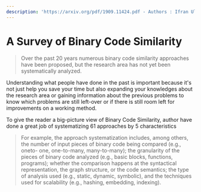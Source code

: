 ```yaml
---
description: 'https://arxiv.org/pdf/1909.11424.pdf - Authors : Ifran Ul Haq, Juan Caballero'
---
```


# A Survey of Binary Code Similarity

> Over the past 20 years numerous binary code similarity approaches have been proposed, but the research area has not yet been systematically analyzed.

Understanding what people have done in the past is important because it's not just help you save your time but also expanding your knowledges about the research area or gaining information about the previous problems to know which problems are still left-over or if there is still room left for improvements on a working method. 

To give the reader a big-picture view of Binary Code Similarity, author have done a great job of systematizing 61 approaches by 5 characteristics

> For example, the approach systematization includes, among others, the number of input pieces of binary code being compared \(e.g., oneto- one, one-to-many, many-to-many\); the granularity of the pieces of binary code analyzed \(e.g., basic blocks, functions, programs\); whether the comparison happens at the syntactical representation, the graph structure, or the code semantics; the type of analysis used \(e.g., static, dynamic, symbolic\), and the techniques used for scalability \(e.g., hashing, embedding, indexing\).





